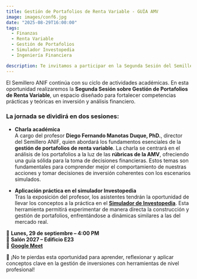 ```yaml
---
title: Gestión de Portafolios de Renta Variable - GUÍA AMV 
image: images/conf6.jpg
date: "2025-08-29T16:00:00"
tags:  
  - Finanzas  
  - Renta Variable  
  - Gestión de Portafolios  
  - Simulador Investopedia  
  - Ingeniería Financiera  

description: Te invitamos a participar en la Segunda Sesión del Semillero ANIF, donde trabajaremos en la gestión de portafolios de renta variable, combinando práctica con el simulador Investopedia y una charla académica a cargo del director del semillero.
---
```


El Semillero ANIF continúa con su ciclo de actividades académicas. En esta oportunidad realizaremos la **Segunda Sesión sobre Gestión de Portafolios de Renta Variable**, un espacio diseñado para fortalecer competencias prácticas y teóricas en inversión y análisis financiero.  

### **La jornada se dividirá en dos sesiones:** ###

-  **Charla académica**  
A cargo del profesor **Diego Fernando Manotas Duque, PhD.**, director del Semillero ANIF, quien abordará los fundamentos esenciales de la **gestión de portafolios de renta variable**. La charla se centrará en el análisis de los portafolios a la luz de las **rúbricas de la AMV**, ofreciendo una guía sólida para la toma de decisiones financieras. Estos temas son fundamentales para comprender mejor el comportamiento de nuestras acciones y tomar decisiones de inversión coherentes con los escenarios simulados.  

-  **Aplicación práctica en el simulador Investopedia**  
Tras la exposición del profesor, los asistentes tendrán la oportunidad de llevar los conceptos a la práctica en el **[Simulador de Investopedia](https://www.investopedia.com/simulator/)**. Esta herramienta permitirá experimentar de manera directa la construcción y gestión de portafolios, enfrentándose a dinámicas similares a las del mercado real.  

📅 **Lunes, 29 de septiembre – 4:00 PM**  
📍 **Salón 2027 – Edificio E23**  
🔗 **[Google Meet](https://meet.google.com/baw-upaz-gqw)**  

🚀 ¡No te pierdas esta oportunidad para aprender, reflexionar y aplicar conceptos clave en la gestión de inversiones con herramientas de nivel profesional!  
